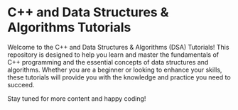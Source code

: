 # C++ and Data Structures & Algorithms Tutorials

Welcome to the C++ and Data Structures & Algorithms (DSA) Tutorials! This repository is designed to help you learn and master the fundamentals of C++ programming and the essential concepts of data structures and algorithms. Whether you are a beginner or looking to enhance your skills, these tutorials will provide you with the knowledge and practice you need to succeed.

Stay tuned for more content and happy coding!